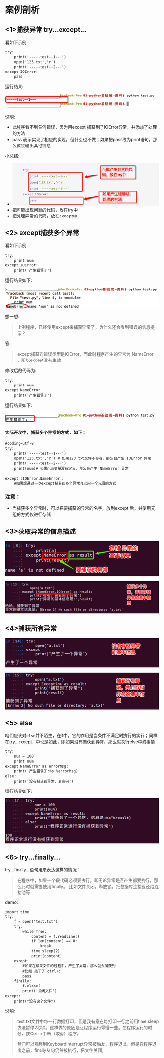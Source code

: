 # 案例剖析

## <1>捕获异常 try...except...

看如下示例:

```
try:
    print('-----test--1---')
    open('123.txt','r')
    print('-----test--2---')
except IOError:
    pass
```

运行结果:

![img](../Images/01-第10天-2.png)

说明:

- 此程序看不到任何错误，因为用except 捕获到了IOError异常，并添加了处理的方法
- pass 表示实现了相应的实现，但什么也不做；如果把pass改为print语句，那么就会输出其他信息

小总结:

- ![img](../Images/01-第10天-3.png)
- 把可能出现问题的代码，放在try中
- 把处理异常的代码，放在except中

## <2> except捕获多个异常

看如下示例:

```
try:
    print num
except IOError:
    print('产生错误了')
```

运行结果如下:

![img](../Images/01-第10天-4.png)

想一想:

> 上例程序，已经使用except来捕获异常了，为什么还会看到错误的信息提示？

答:

> except捕获的错误类型是IOError，而此时程序产生的异常为 NameError ，所以except没有生效

修改后的代码为:

```
try:
    print num
except NameError:
    print('产生错误了')
```

运行结果如下:

![img](../Images/01-第10天-5.png)

#### 实际开发中，捕获多个异常的方式，如下：

```
#coding=utf-8
try:
    print('-----test--1---')
    open('123.txt','r') # 如果123.txt文件不存在，那么会产生 IOError 异常
    print('-----test--2---')
    print(num)# 如果num变量没有定义，那么会产生 NameError 异常

except (IOError,NameError): 
    #如果想通过一次except捕获到多个异常可以用一个元组的方式
```

### 注意：

- 当捕获多个异常时，可以把要捕获的异常的名字，放到except 后，并使用元组的方式仅进行存储

## <3>获取异常的信息描述

![img](../images/Snip20170102_1.png)

![img](../images/Snip20170102_2.png)

## <4>捕获所有异常

![img](../images/Snip20170102_3.png)

![img](../images/Snip20170102_4.png)

## <5> else

咱们应该对`else`并不陌生，在if中，它的作用是当条件不满足时执行的实行；同样在try...except...中也是如此，即如果没有捕获到异常，那么就执行else中的事情

```
try:
    num = 100
    print num
except NameError as errorMsg:
    print('产生错误了:%s'%errorMsg)
else:
    print('没有捕获到异常，真高兴')
```

运行结果如下:

![img](../images/Snip20170102_5.png)

## <6> try...finally...

try...finally...语句用来表达这样的情况：

> 在程序中，如果一个段代码必须要执行，即无论异常是否产生都要执行，那么此时就需要使用finally。 比如文件关闭，释放锁，把数据库连接返还给连接池等

demo:

```
import time
try:
    f = open('test.txt')
    try:
        while True:
            content = f.readline()
            if len(content) == 0:
                break
            time.sleep(2)
            print(content)
    except:
        #如果在读取文件的过程中，产生了异常，那么就会捕获到
        #比如 按下了 ctrl+c
        pass
    finally:
        f.close()
        print('关闭文件')
except:
    print("没有这个文件")
```

说明:

> test.txt文件中每一行数据打印，但是我有意在每打印一行之前用time.sleep方法暂停2秒钟。这样做的原因是让程序运行得慢一些。在程序运行的时候，按Ctrl+c中断（取消）程序。
>
> 我们可以观察到KeyboardInterrupt异常被触发，程序退出。但是在程序退出之前，finally从句仍然被执行，把文件关闭。